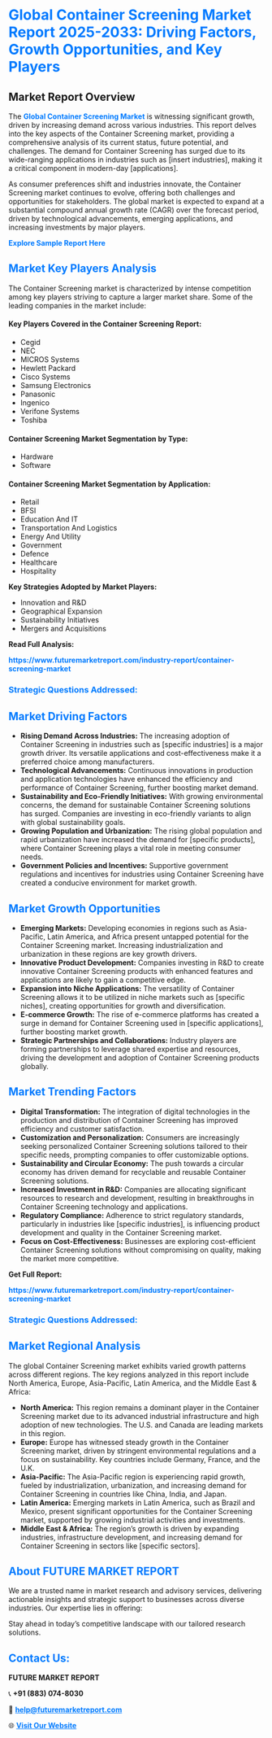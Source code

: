 <h1 style="color: #007BFF;">Global Container Screening Market Report 2025-2033: Driving Factors, Growth Opportunities, and Key Players</h1>

<section id="overview">
<h2>Market Report Overview</h2>
<p>The <a href="https://www.futuremarketreport.com/industry-report/container-screening-market" style="color: #007BFF; text-decoration: none;"><strong>Global Container Screening Market</strong></a> is witnessing significant growth, driven by increasing demand across various industries. This report delves into the key aspects of the Container Screening market, providing a comprehensive analysis of its current status, future potential, and challenges. The demand for Container Screening has surged due to its wide-ranging applications in industries such as [insert industries], making it a critical component in modern-day [applications].</p>
<p>As consumer preferences shift and industries innovate, the Container Screening market continues to evolve, offering both challenges and opportunities for stakeholders. The global market is expected to expand at a substantial compound annual growth rate (CAGR) over the forecast period, driven by technological advancements, emerging applications, and increasing investments by major players.</p>
</section>

<section id="overview">
<p><a href="https://www.futuremarketreport.com/request-sample/reportId=34281" style="color: #007BFF; text-decoration: none;"><strong>Explore Sample Report Here</strong></a></p>
</section>

<section id="key-players">
<h2 style="color: #007BFF;">Market Key Players Analysis</h2>
<p>The Container Screening market is characterized by intense competition among key players striving to capture a larger market share. Some of the leading companies in the market include:</p>
<h4>Key Players Covered in the Container Screening Report:</h4>
<ul><li>Cegid</li><li>NEC</li><li>MICROS Systems</li><li>Hewlett Packard</li><li>Cisco Systems</li><li>Samsung Electronics</li><li>Panasonic</li><li>Ingenico</li><li>Verifone Systems</li><li>Toshiba</li></ul>
<h4>Container Screening Market Segmentation by Type:</h4>
<ul><li>Hardware</li><li>Software</li></ul>

<h4>Container Screening Market Segmentation by Application:</h4>
<ul><li>Retail</li><li>BFSI</li><li>Education And IT</li><li>Transportation And Logistics</li><li>Energy And Utility</li><li>Government</li><li>Defence</li><li>Healthcare</li><li>Hospitality</li></ul>
<p><strong>Key Strategies Adopted by Market Players:</strong></p>
<ul>
<li>Innovation and R&D</li>
<li>Geographical Expansion</li>
<li>Sustainability Initiatives</li>
<li>Mergers and Acquisitions</li>
</ul>
</section>

<section>
<p><strong>Read Full Analysis: </strong></p><a href="https://www.futuremarketreport.com/industry-report/container-screening-market" style="color: #007BFF; text-decoration: none;"><strong>https://www.futuremarketreport.com/industry-report/container-screening-market</strong></a>
<h3 style="color: #007BFF;">Strategic Questions Addressed:</h3>
</section>

<section id="driving-factors">
<h2 style="color: #007BFF;">Market Driving Factors</h2>
<ul>
<li><strong>Rising Demand Across Industries:</strong> The increasing adoption of Container Screening in industries such as [specific industries] is a major growth driver. Its versatile applications and cost-effectiveness make it a preferred choice among manufacturers.</li>
<li><strong>Technological Advancements:</strong> Continuous innovations in production and application technologies have enhanced the efficiency and performance of Container Screening, further boosting market demand.</li>
<li><strong>Sustainability and Eco-Friendly Initiatives:</strong> With growing environmental concerns, the demand for sustainable Container Screening solutions has surged. Companies are investing in eco-friendly variants to align with global sustainability goals.</li>
<li><strong>Growing Population and Urbanization:</strong> The rising global population and rapid urbanization have increased the demand for [specific products], where Container Screening plays a vital role in meeting consumer needs.</li>
<li><strong>Government Policies and Incentives:</strong> Supportive government regulations and incentives for industries using Container Screening have created a conducive environment for market growth.</li>
</ul>
</section>

<section id="growth-opportunities">
<h2 style="color: #007BFF;">Market Growth Opportunities</h2>
<ul>
<li><strong>Emerging Markets:</strong> Developing economies in regions such as Asia-Pacific, Latin America, and Africa present untapped potential for the Container Screening market. Increasing industrialization and urbanization in these regions are key growth drivers.</li>
<li><strong>Innovative Product Development:</strong> Companies investing in R&D to create innovative Container Screening products with enhanced features and applications are likely to gain a competitive edge.</li>
<li><strong>Expansion into Niche Applications:</strong> The versatility of Container Screening allows it to be utilized in niche markets such as [specific niches], creating opportunities for growth and diversification.</li>
<li><strong>E-commerce Growth:</strong> The rise of e-commerce platforms has created a surge in demand for Container Screening used in [specific applications], further boosting market growth.</li>
<li><strong>Strategic Partnerships and Collaborations:</strong> Industry players are forming partnerships to leverage shared expertise and resources, driving the development and adoption of Container Screening products globally.</li>
</ul>
</section>

<section id="trending-factors">
<h2 style="color: #007BFF;">Market Trending Factors</h2>
<ul>
<li><strong>Digital Transformation:</strong> The integration of digital technologies in the production and distribution of Container Screening has improved efficiency and customer satisfaction.</li>
<li><strong>Customization and Personalization:</strong> Consumers are increasingly seeking personalized Container Screening solutions tailored to their specific needs, prompting companies to offer customizable options.</li>
<li><strong>Sustainability and Circular Economy:</strong> The push towards a circular economy has driven demand for recyclable and reusable Container Screening solutions.</li>
<li><strong>Increased Investment in R&D:</strong> Companies are allocating significant resources to research and development, resulting in breakthroughs in Container Screening technology and applications.</li>
<li><strong>Regulatory Compliance:</strong> Adherence to strict regulatory standards, particularly in industries like [specific industries], is influencing product development and quality in the Container Screening market.</li>
<li><strong>Focus on Cost-Effectiveness:</strong> Businesses are exploring cost-efficient Container Screening solutions without compromising on quality, making the market more competitive.</li>
</ul>
</section>

<section>
<p><strong>Get Full Report: </strong></p><a href="https://www.futuremarketreport.com/industry-report/container-screening-market" style="color: #007BFF; text-decoration: none;"><strong>https://www.futuremarketreport.com/industry-report/container-screening-market</strong></a>
<h3 style="color: #007BFF;">Strategic Questions Addressed:</h3>
</section>


<section id="regional-analysis">
<h2 style="color: #007BFF;">Market Regional Analysis</h2>
<p>The global Container Screening market exhibits varied growth patterns across different regions. The key regions analyzed in this report include North America, Europe, Asia-Pacific, Latin America, and the Middle East & Africa:</p>
<ul>
<li><strong>North America:</strong> This region remains a dominant player in the Container Screening market due to its advanced industrial infrastructure and high adoption of new technologies. The U.S. and Canada are leading markets in this region.</li>
<li><strong>Europe:</strong> Europe has witnessed steady growth in the Container Screening market, driven by stringent environmental regulations and a focus on sustainability. Key countries include Germany, France, and the U.K.</li>
<li><strong>Asia-Pacific:</strong> The Asia-Pacific region is experiencing rapid growth, fueled by industrialization, urbanization, and increasing demand for Container Screening in countries like China, India, and Japan.</li>
<li><strong>Latin America:</strong> Emerging markets in Latin America, such as Brazil and Mexico, present significant opportunities for the Container Screening market, supported by growing industrial activities and investments.</li>
<li><strong>Middle East & Africa:</strong> The region’s growth is driven by expanding industries, infrastructure development, and increasing demand for Container Screening in sectors like [specific sectors].</li>
</ul>
</section>

<footer>
<h2 style="color: #007BFF;">About FUTURE MARKET REPORT</h2>
<p>We are a trusted name in market research and advisory services, delivering actionable insights and strategic support to businesses across diverse industries. Our expertise lies in offering:</p>

<p>Stay ahead in today’s competitive landscape with our tailored research solutions.</p>

<h2 style="color: #007BFF;">Contact Us:</h2>
<p><strong>FUTURE MARKET REPORT</strong></p>
<p>📞 <strong>+91 (883) 074-8030</strong></p>
<p>📧 <strong><a href="mailto:help@futuremarketreport.com" style="color: #007BFF;">help@futuremarketreport.com</a></strong></p>
<p>🌐 <strong><a href="https://www.futuremarketreport.com/" style="color: #007BFF;">Visit Our Website</a></strong></p>
</footer>